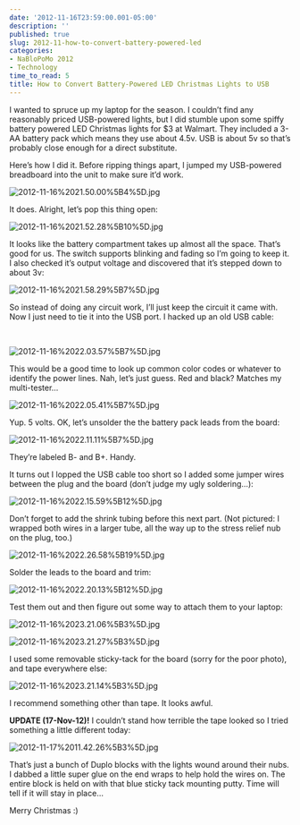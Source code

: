 ```yaml
---
date: '2012-11-16T23:59:00.001-05:00'
description: ''
published: true
slug: 2012-11-how-to-convert-battery-powered-led
categories:
- NaBloPoMo 2012
- Technology
time_to_read: 5
title: How to Convert Battery-Powered LED Christmas Lights to USB
---
```



I wanted to spruce up my laptop for the season. I couldn’t find any reasonably priced USB-powered lights, but I did stumble upon some spiffy battery powered LED Christmas lights for $3 at Walmart. They included a 3-AA battery pack which means they use about 4.5v. USB is about 5v so that’s probably close enough for a direct substitute.

Here’s how I did it. Before ripping things apart, I jumped my USB-powered breadboard into the unit to make sure it’d work. 

![2012-11-16%2021.50.00%5B4%5D.jpg](2012-11-16%2021.50.00%5B4%5D.jpg)

It does. Alright, let’s pop this thing open:

![2012-11-16%2021.52.28%5B10%5D.jpg](2012-11-16%2021.52.28%5B10%5D.jpg)

It looks like the battery compartment takes up almost all the space. That’s good for us. The switch supports blinking and fading so I’m going to keep it. I also checked it’s output voltage and discovered that it’s stepped down to about 3v:

![2012-11-16%2021.58.29%5B7%5D.jpg](2012-11-16%2021.58.29%5B7%5D.jpg)

So instead of doing any circuit work, I’ll just keep the circuit it came with. Now I just need to tie it into the USB port. I hacked up an old USB cable:

&#160;

![2012-11-16%2022.03.57%5B7%5D.jpg](2012-11-16%2022.03.57%5B7%5D.jpg)

This would be a good time to look up common color codes or whatever to identify the power lines. Nah, let’s just guess. Red and black? Matches my multi-tester…

![2012-11-16%2022.05.41%5B7%5D.jpg](2012-11-16%2022.05.41%5B7%5D.jpg)

Yup. 5 volts. OK, let’s unsolder the the battery pack leads from the board:

![2012-11-16%2022.11.11%5B7%5D.jpg](2012-11-16%2022.11.11%5B7%5D.jpg)

They’re labeled B- and B+. Handy.

It turns out I lopped the USB cable too short so I added some jumper wires between the plug and the board (don’t judge my ugly soldering…):

![2012-11-16%2022.15.59%5B12%5D.jpg](2012-11-16%2022.15.59%5B12%5D.jpg)

Don’t forget to add the shrink tubing before this next part. (Not pictured: I wrapped both wires in a larger tube, all the way up to the stress relief nub on the plug, too.)

![2012-11-16%2022.26.58%5B19%5D.jpg](2012-11-16%2022.26.58%5B19%5D.jpg)

Solder the leads to the board and trim:  

![2012-11-16%2022.20.13%5B12%5D.jpg](2012-11-16%2022.20.13%5B12%5D.jpg)

Test them out and then figure out some way to attach them to your laptop:

![2012-11-16%2023.21.06%5B3%5D.jpg](2012-11-16%2023.21.06%5B3%5D.jpg)

![2012-11-16%2023.21.27%5B3%5D.jpg](2012-11-16%2023.21.27%5B3%5D.jpg)

I used some removable sticky-tack for the board (sorry for the poor photo), and tape everywhere else:

![2012-11-16%2023.21.14%5B3%5D.jpg](2012-11-16%2023.21.14%5B3%5D.jpg)

I recommend something other than tape. It looks awful.

**UPDATE (17-Nov-12)!** I couldn’t stand how terrible the tape looked so I tried something a little different today:

![2012-11-17%2011.42.26%5B3%5D.jpg](2012-11-17%2011.42.26%5B3%5D.jpg)

That’s just a bunch of Duplo blocks with the lights wound around their nubs. I dabbed a little super glue on the end wraps to help hold the wires on. The entire block is held on with that blue sticky tack mounting putty. Time will tell if it will stay in place…

Merry Christmas :)